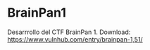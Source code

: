 # BrainPan1
Desarrrollo del CTF BrainPan 1. Download: https://www.vulnhub.com/entry/brainpan-1,51/ 
